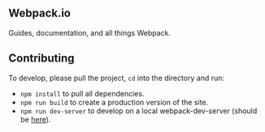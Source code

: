 ## Webpack.io

Guides, documentation, and all things Webpack.

## Contributing

To develop, please pull the project, `cd` into the directory and run:

- `npm install` to pull all dependencies.
- `npm run build` to create a production version of the site.
- `npm run dev-server` to develop on a local webpack-dev-server (should be [here](http://localhost:8080/)).
